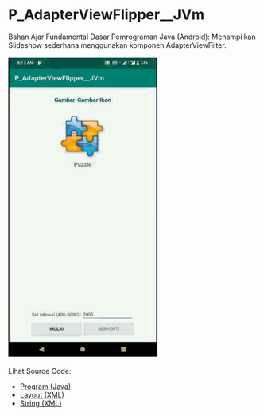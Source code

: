 # P_AdapterViewFlipper__JVm
Bahan Ajar Fundamental Dasar Pemrograman Java (Android): Menampilkan Slideshow sederhana menggunakan komponen AdapterViewFilter.<br><br>
<img src="https://github.com/RizkyKhapidsyah/P_AdapterViewFlipper__JVm/blob/master/results/R20191201_061318%2000_00_00-00_01_23.50.gif" height=600px width=300px><br><br>
Lihat Source Code:<br>
- <a href="https://github.com/RizkyKhapidsyah/P_AdapterViewFlipper__JVm/blob/master/app/src/main/java/com/rizkykhapidsyah/p_adapterviewflipper__jvm/MainActivity.java" a href="https://github.com/RizkyKhapidsyah/P_AdapterViewFlipper__JVm/blob/master/app/src/main/java/com/rizkykhapidsyah/p_adapterviewflipper__jvm/MyAdapterFlipper.java">Program (Java)</a><br>
- <a href="https://github.com/RizkyKhapidsyah/P_AdapterViewFlipper__JVm/blob/master/app/src/main/res/layout/activity_main.xml" a href="https://github.com/RizkyKhapidsyah/P_AdapterViewFlipper__JVm/blob/master/app/src/main/res/layout/flipper_items.xml">Layout (XML)</a><br>
- <a href="https://github.com/RizkyKhapidsyah/P_AdapterViewFlipper__JVm/blob/master/app/src/main/res/values/strings.xml">String (XML)</a>
